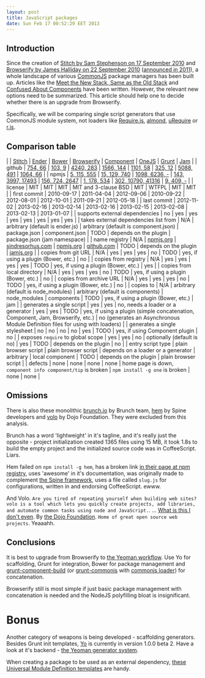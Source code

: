 ```yaml
---
layout: post
title: JavaScript packages
date: Sun Feb 17 00:52:29 EET 2013
---
```

<style>
table {
    white-space: nowrap;
}
</style>

## Introduction

Since the creation of [Stitch by Sam Stephenson on 17 September 2010](https://github.com/sstephenson/stitch/commit/a734eceb99f431b37d2693e1fe64195f76e159ec) and [Browserify by James Halliday on 22 September 2010](https://github.com/substack/node-browserify/commit/b0363ae3d5749b3f7e722b21c65484fdf634acf3) ([announced in 2011](http://substack.net/posts/24ab8c/browserify-browser-side-require-for-your-node-js)),
a whole landscape of various [CommonJS](http://www.commonjs.org/) package managers has been built up.
Articles like the [Meet the New Stack, Same as the Old Stack](http://dailyjs.com/2013/02/04/stack/) and [Confused About Components](http://dailyjs.com/2013/01/28/components/) have been written.
However, the relevant new options need to be summarized.
This article should help one to decide whether there is an upgrade from Browserify.

Specifically, we will be comparing single script generators that use CommonJS module system, not loaders like [Require.js](http://requirejs.org/), [almond](https://github.com/jrburke/almond), [uRequire](https://github.com/anodynos/uRequire) or [r.js](https://github.com/jrburke/r.js).

## Comparison table

| | [Stitch](https://github.com/sstephenson/stitch) | [Ender](http://ender.jit.su) | [Bower](http://twitter.github.com/bower/) | [Browserify](http://browserify.org/) | [Component](http://component.io/) | [OneJS](https://github.com/azer/onejs) | [Grunt](http://gruntjs.com/) | [Jam](http://jamjs.org/) |
| github | [754, 66](https://github.com/sstephenson/stitch) | [103, 9](https://github.com/ender-js/Ender) | [4240, 283](https://github.com/twitter/bower) | [1566, 144](https://github.com/substack/node-browserify) | [1101, 58](https://github.com/component/component) | [325, 12](https://github.com/azer/onejs) | [5088, 491](https://github.com/gruntjs/grunt) | [1064, 66](https://github.com/caolan/jam) |
| npmjs | [5, 115, 555](https://npmjs.org/package/stitch) | [15, 129, 740](https://npmjs.org/package/ender) | [1098, 6236, -](https://npmjs.org/package/bower) | [143, 3997, 17493](https://npmjs.org/package/browserify) | [156, 724, 2647](https://npmjs.org/package/component) | [1, 178, 534](https://npmjs.org/package/one) | [302, 10790, 41316](https://npmjs.org/package/grunt) | [9, 409, -](https://npmjs.org/package/jamjs) |
| license | MIT | MIT | MIT | MIT and 3-clause BSD | MIT | WTFPL | MIT | MIT |
| first commit | 2010-09-17 | 2011-04-04 | 2012-09-06 | 2010-09-22 | 2012-08-01 | 2012-10-01 | 2011-09-21 | 2012-05-18 |
| last commit | 2012-11-02 | 2013-02-16 | 2013-02-14 | 2013-02-16 | 2013-02-15 | 2013-02-08 | 2013-02-13 | 2013-01-07 |
| supports external dependencies | no | yes | yes | yes | yes | yes | yes | yes |
| takes external dependencies list from | N/A | arbitrary (default is ender.js) | arbitrary (default is component.json) | package.json | component.json | TODO | depends on the plugin | package.json (jam namespace) |
| name registry | N/A | [npmjs.org](https://npmjs.org) | [sindresorhus.com](http://sindresorhus.com/bower-components/) | [npmjs.org](https://npmjs.org) | [github.com](https://github.com) | TODO | depends on the plugin | [jamjs.org](http://jamjs.org/) |
| copies from git URL | N/A | yes | yes | yes | no | TODO | yes, if using a plugin (Bower, etc.) | no |
| copies from registry | N/A | yes | yes | yes | yes | TODO | yes, if using a plugin (Bower, etc.) | yes |
| copies from local directory | N/A | yes | yes | yes | no | TODO | yes, if using a plugin (Bower, etc.) | no |
| copies from archive URL | N/A | yes | yes | yes | no | TODO | yes, if using a plugin (Bower, etc.) | no |
| copies to | N/A | arbitrary (default is node_modules) | arbitrary (default is components) | node_modules | components | TODO | yes, if using a plugin (Bower, etc.) | jam |
| generates a single script | yes | yes | no, needs a loader or a generator | yes | yes | TODO | yes, if using a plugin (simple concatenation, Component, Jam, Browserify, etc.) | no (generates an Asynchronous Module Definition files for using with loaders) |
| generates a single stylesheet | no | no | no | no | yes | TODO | yes, if using Component plugin | no |
| exposes `require` to global scope | yes | yes | no | optionally (default is no) | yes | TODO | depends on the plugin | no |
| entry script type | plain browser script | plain browser script | depends on a loader or a generator | arbitrary | local component | TODO | depends on the plugin | plain browser script |
| defects | none | none | none | none | home page is down,<br>`component info component/tip` is broken | `npm install -g one` is broken | none | none |

## Omissions

There is also these monolithic [brunch.io](http://brunch.io/) by Brunch team, [hem](https://github.com/spine/hem) by Spine developers and [volo](https://github.com/volojs/volo) by Dojo Foundation.
They were excluded from this analysis.

Brunch has a word 'lightweight' in it's tagline, and it's really just the opposite - project initialization created 1365 files using 15 MB, it took 1.8s to build the empty project and the initialized source code was in CoffeeScript. Liars.

Hem failed on `npm install -g hem`, has a broken link [in their page at npm registry](https://npmjs.org/package/hem), uses 'awesome' in it's documentation, was originally made to complement [the Spine framework](http://spinejs.com/), uses a file called `slug.js` for configurations, written in and endorsing CoffeeScript. ewww.

And Volo. `Are you tired of repeating yourself when building web sites? volo is a tool which lets you quickly create projects, add libraries, and automate common tasks using node and JavaScript.`. ... [What is this I don't even](http://knowyourmeme.com/memes/what-is-this-i-dont-even). By [the Dojo Foundation](http://dojofoundation.org/). `Home of great open source web projects`. Yeaaahh.

## Conclusions

It is best to upgrade from Browserify to [the Yeoman workflow](http://yeoman.io).
Use Yo for scaffolding, Grunt for integration, Bower for package management and [grunt-component-build](https://github.com/anthonyshort/grunt-component-build) (or [grunt-commonjs](https://github.com/avos/grunt-commonjs) with [commonjs loader](https://github.com/chrisabrams/commonjs)) for concatenation.

Browserify still is most simple if just basic package management with concatenation is needed and the NodeJS polyfilling bloat is insignificant.

# Bonus

Another category of weapons is being developed - scaffolding generators.
Besides Grunt init templates, [Yo](http://yeoman.io) is currently in version 1.0.0 beta 2.
Have a look at it's backend - [the Yeoman generator system](https://github.com/yeoman/generator).

When creating a package to be used as an external dependency, [these Universal Module Definition templates](https://github.com/umdjs/umd) are handy.
